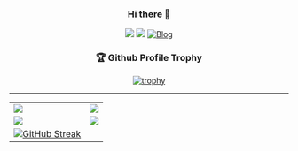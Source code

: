 <div align="center">
  
  ### Hi there 👋
  <a href="https://hits.seeyoufarm.com"><img src="https://hits.seeyoufarm.com/api/count/incr/badge.svg?url=https%3A%2F%2Fgithub.com%2Fzhtmr&count_bg=%2379C83D&title_bg=%23555555&icon=&icon_color=%23E7E7E7&title=hits&edge_flat=false"/></a> 
   <a href="https://solved.ac/zhtmr"><img src="http://mazassumnida.wtf/api/mini/generate_badge?boj=zhtmr&theme=dark"/></a>
[![Blog](https://img.shields.io/badge/Tech%20Blog-555263?style=flat&logoColor=white)](https://zhtmr.github.io/)

  ### 🏆 Github Profile Trophy
  [![trophy](https://github-profile-trophy.vercel.app/?username=zhtmr&no-frame=true&theme=onedark)](https://github.com/zhtmr)

  ---

</div>
<table>
  <tr>
    <td valign="top"><a href="https://opgc.me/#/users/zhtmr" target="_blank"><img align="top" src="https://api.opgc.me/githubs/users/zhtmr/tag/?theme=prism" /></a></td>
    <td valign="top"><a href="https://github.com/zhtmr"><img align="top" src="https://github-readme-stats.vercel.app/api?username=zhtmr&show_icons=true&theme=radical"/></a></td>
  </tr>

  <tr>
    <td valign="top"><a href="https://solved.ac/zhtmr"><img align="top" src="http://mazassumnida.wtf/api/v2/generate_badge?boj=zhtmr&theme=dark"/></a></td>
    <td valign="top"><a href="https://solved.ac/zhtmr"><img align="top" src="http://mazandi.herokuapp.com/api?handle=zhtmr&theme=warm"/></a></td>
  </tr>
  <tr>
    <td valign="top"><a href="https://github.com/zhtmr"><img src="https://github-readme-streak-stats.herokuapp.com?user=zhtmr&theme=dark&hide_border=true&border_radius=10.4&locale=ko&currStreakNum=3BEB45" alt="GitHub Streak" /></a></td>
  </tr>
</table>










<!-- 백준 
[![Solved.ac Profile](http://mazassumnida.wtf/api/generate_badge?boj=zhtmr)](https://solved.ac/zhtmr)
-->

<!-- 
### 💪 Skills 

#### Platforms & Languages
<img src="https://img.shields.io/badge/spring-#6DB33F?style=flat-square&logo=spring&logoColor=white"/>

-->


